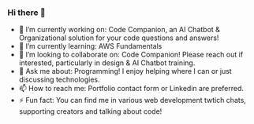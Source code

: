 ### Hi there 👋

- 🔭 I’m currently working on: Code Companion, an AI Chatbot & Organizational solution for your code questions and answers! 
- 🌱 I’m currently learning: AWS Fundamentals 
- 👯 I’m looking to collaborate on: Code Companion! Please reach out if interested, particularly in design & AI Chatbot training.
- 💬 Ask me about: Programming! I enjoy helping where I can or just discussing technologies. 
- 📫 How to reach me: Portfolio contact form or Linkedin are preferred.
- ⚡ Fun fact: You can find me in various web development twtich chats, supporting creators and talking about code!
<!-- - 😄 Pronouns: ... -->
<!-- - 🤔 I’m looking for help with ... -->
